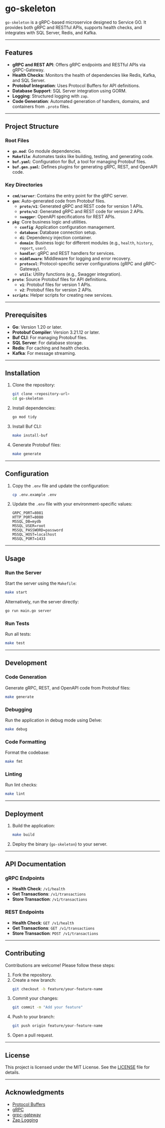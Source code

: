 # go-skeleton

`go-skeleton` is a gRPC-based microservice designed to Service GO. It provides both gRPC and RESTful APIs, supports health checks, and integrates with SQL Server, Redis, and Kafka.

---

## Features

- **gRPC and REST API**: Offers gRPC endpoints and RESTful APIs via gRPC-Gateway.
- **Health Checks**: Monitors the health of dependencies like Redis, Kafka, and SQL Server.
- **Protobuf Integration**: Uses Protocol Buffers for API definitions.
- **Database Support**: SQL Server integration using GORM.
- **Logging**: Structured logging with `zap`.
- **Code Generation**: Automated generation of handlers, domains, and containers from `.proto` files.

---

## Project Structure

### Root Files
- **`go.mod`**: Go module dependencies.
- **`Makefile`**: Automates tasks like building, testing, and generating code.
- **`buf.yaml`**: Configuration for Buf, a tool for managing Protobuf files.
- **`buf.gen.yaml`**: Defines plugins for generating gRPC, REST, and OpenAPI code.

### Key Directories
- **`cmd/server`**: Contains the entry point for the gRPC server.
- **`gen`**: Auto-generated code from Protobuf files.
  - **`proto/v1`**: Generated gRPC and REST code for version 1 APIs.
  - **`proto/v2`**: Generated gRPC and REST code for version 2 APIs.
  - **`swagger`**: OpenAPI specifications for REST APIs.
- **`pkg`**: Core business logic and utilities.
  - **`config`**: Application configuration management.
  - **`database`**: Database connection setup.
  - **`di`**: Dependency injection container.
  - **`domain`**: Business logic for different modules (e.g., `health`, `history`, `report`, `user`).
  - **`handler`**: gRPC and REST handlers for services.
  - **`middleware`**: Middleware for logging and error recovery.
  - **`protocol`**: Protocol-specific server configurations (gRPC and gRPC-Gateway).
  - **`utils`**: Utility functions (e.g., Swagger integration).
- **`proto`**: Source Protobuf files for API definitions.
  - **`v1`**: Protobuf files for version 1 APIs.
  - **`v2`**: Protobuf files for version 2 APIs.
- **`scripts`**: Helper scripts for creating new services.

---

## Prerequisites

- **Go**: Version 1.20 or later.
- **Protobuf Compiler**: Version 3.21.12 or later.
- **Buf CLI**: For managing Protobuf files.
- **SQL Server**: For database storage.
- **Redis**: For caching and health checks.
- **Kafka**: For message streaming.

---

## Installation

1. Clone the repository:
   ```bash
   git clone <repository-url>
   cd go-skeleton
   ```

2. Install dependencies:
   ```bash
   go mod tidy
   ```

3. Install Buf CLI:
   ```bash
   make install-buf
   ```

4. Generate Protobuf files:
   ```bash
   make generate
   ```

---

## Configuration

1. Copy the `.env` file and update the configuration:
   ```bash
   cp .env.example .env
   ```

2. Update the `.env` file with your environment-specific values:
   ```properties
   GRPC_PORT=8081
   HTTP_PORT=8080
   MSSQL_DB=mydb
   MSSQL_USER=root
   MSSQL_PASSWORD=password
   MSSQL_HOST=localhost
   MSSQL_PORT=1433
   ```

---

## Usage

### Run the Server

Start the server using the `Makefile`:
```bash
make start
```

Alternatively, run the server directly:
```bash
go run main.go server
```

### Run Tests

Run all tests:
```bash
make test
```

---

## Development

### Code Generation

Generate gRPC, REST, and OpenAPI code from Protobuf files:
```bash
make generate
```

### Debugging

Run the application in debug mode using Delve:
```bash
make debug
```

### Code Formatting

Format the codebase:
```bash
make fmt
```

### Linting

Run lint checks:
```bash
make lint
```

---

## Deployment

1. Build the application:
   ```bash
   make build
   ```

2. Deploy the binary (`go-skeleton`) to your server.

---

## API Documentation

### gRPC Endpoints

- **Health Check**: `/v1/health`
- **Get Transactions**: `/v1/transactions`
- **Store Transaction**: `/v1/transactions`

### REST Endpoints

- **Health Check**: `GET /v1/health`
- **Get Transactions**: `GET /v1/transactions`
- **Store Transaction**: `POST /v1/transactions`

---

## Contributing

Contributions are welcome! Please follow these steps:

1. Fork the repository.
2. Create a new branch:
   ```bash
   git checkout -b feature/your-feature-name
   ```
3. Commit your changes:
   ```bash
   git commit -m "Add your feature"
   ```
4. Push to your branch:
   ```bash
   git push origin feature/your-feature-name
   ```
5. Open a pull request.

---

## License

This project is licensed under the MIT License. See the [LICENSE](LICENSE) file for details.

---

## Acknowledgments

- [Protocol Buffers](https://developers.google.com/protocol-buffers)
- [gRPC](https://grpc.io/)
- [grpc-gateway](https://github.com/grpc-ecosystem/grpc-gateway)
- [Zap Logging](https://github.com/uber-go/zap)
